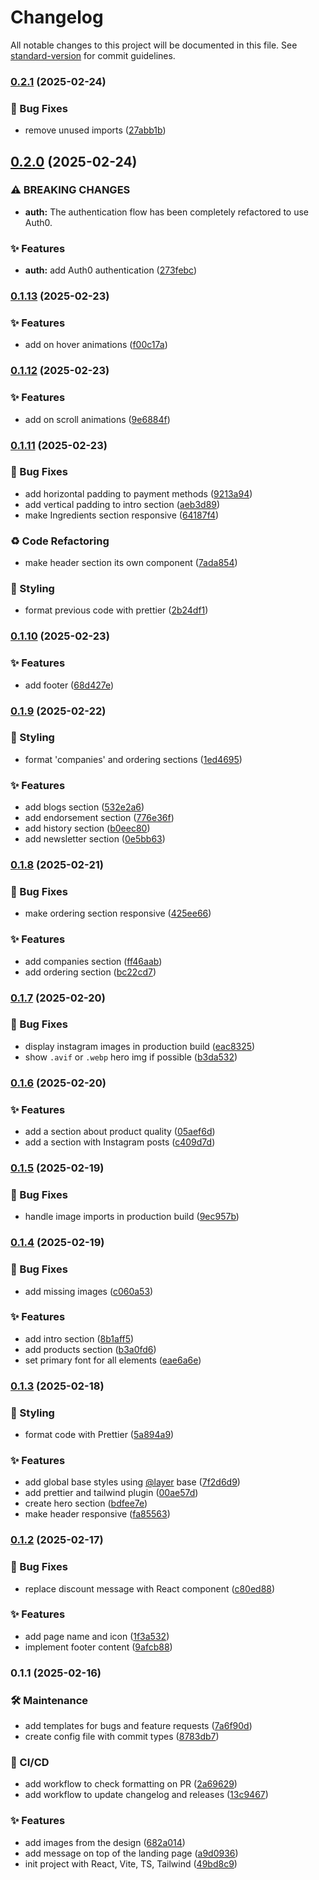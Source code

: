 # Changelog

All notable changes to this project will be documented in this file. See [standard-version](https://github.com/conventional-changelog/standard-version) for commit guidelines.

### [0.2.1](https://github.com/OleksandrZadvornyi/kal-hans-landing/compare/v0.2.0...v0.2.1) (2025-02-24)


### 🐛 Bug Fixes

* remove unused imports ([27abb1b](https://github.com/OleksandrZadvornyi/kal-hans-landing/commit/27abb1bf3de96c607d64ac6b02008873ea7f39c0))

## [0.2.0](https://github.com/OleksandrZadvornyi/kal-hans-landing/compare/v0.1.13...v0.2.0) (2025-02-24)


### ⚠ BREAKING CHANGES

* **auth:** The authentication flow has been completely refactored to use Auth0.

### ✨ Features

* **auth:** add Auth0 authentication ([273febc](https://github.com/OleksandrZadvornyi/kal-hans-landing/commit/273febc246d1a3070413101e5e93672d623a6989))

### [0.1.13](https://github.com/OleksandrZadvornyi/kal-hans-landing/compare/v0.1.12...v0.1.13) (2025-02-23)


### ✨ Features

* add on hover animations ([f00c17a](https://github.com/OleksandrZadvornyi/kal-hans-landing/commit/f00c17a56230d0553ddd39c8e03966f8f1480711))

### [0.1.12](https://github.com/OleksandrZadvornyi/kal-hans-landing/compare/v0.1.11...v0.1.12) (2025-02-23)


### ✨ Features

* add on scroll animations ([9e6884f](https://github.com/OleksandrZadvornyi/kal-hans-landing/commit/9e6884f7e8034dae7d6de81c4c4664087382db3d))

### [0.1.11](https://github.com/OleksandrZadvornyi/kal-hans-landing/compare/v0.1.10...v0.1.11) (2025-02-23)


### 🐛 Bug Fixes

* add horizontal padding to payment methods ([9213a94](https://github.com/OleksandrZadvornyi/kal-hans-landing/commit/9213a94b3443d74d7752d570c01b316a9f4b9b27))
* add vertical padding to intro section ([aeb3d89](https://github.com/OleksandrZadvornyi/kal-hans-landing/commit/aeb3d898c2e6ac637594216dfe521a485db7ae2e))
* make Ingredients section responsive ([64187f4](https://github.com/OleksandrZadvornyi/kal-hans-landing/commit/64187f49d9afabb7951f15208d4be85c236c8c8d))


### ♻️ Code Refactoring

* make header section its own component ([7ada854](https://github.com/OleksandrZadvornyi/kal-hans-landing/commit/7ada854230d32307cdcd8bfa6b6ecfbd8a023ca5))


### 💄 Styling

* format previous code with prettier ([2b24df1](https://github.com/OleksandrZadvornyi/kal-hans-landing/commit/2b24df1c9f9f80787b125f41cef78e9e697ca799))

### [0.1.10](https://github.com/OleksandrZadvornyi/kal-hans-landing/compare/v0.1.9...v0.1.10) (2025-02-23)


### ✨ Features

* add footer ([68d427e](https://github.com/OleksandrZadvornyi/kal-hans-landing/commit/68d427ea5879b54829303b9fcc1a4f24e12df30f))

### [0.1.9](https://github.com/OleksandrZadvornyi/kal-hans-landing/compare/v0.1.8...v0.1.9) (2025-02-22)


### 💄 Styling

* format 'companies' and ordering sections ([1ed4695](https://github.com/OleksandrZadvornyi/kal-hans-landing/commit/1ed46959f70652ce75fb5873106049ec339467df))


### ✨ Features

* add blogs section ([532e2a6](https://github.com/OleksandrZadvornyi/kal-hans-landing/commit/532e2a659ab68ed8f7d1a5607dca752a0a2e538a))
* add endorsement section ([776e36f](https://github.com/OleksandrZadvornyi/kal-hans-landing/commit/776e36f8e7ebf06ecfc0d65e7854bee0b8ada0d5))
* add history section ([b0eec80](https://github.com/OleksandrZadvornyi/kal-hans-landing/commit/b0eec807d69b2c16d04d3b3d2e536f44922ab87f))
* add newsletter section ([0e5bb63](https://github.com/OleksandrZadvornyi/kal-hans-landing/commit/0e5bb63d4ab77751bd06ccd83fac33e9a1a6d469))

### [0.1.8](https://github.com/OleksandrZadvornyi/kal-hans-landing/compare/v0.1.7...v0.1.8) (2025-02-21)


### 🐛 Bug Fixes

* make ordering section responsive ([425ee66](https://github.com/OleksandrZadvornyi/kal-hans-landing/commit/425ee664b7e855151f2ffe5f49bf5e8c339af65f))


### ✨ Features

* add companies section ([ff46aab](https://github.com/OleksandrZadvornyi/kal-hans-landing/commit/ff46aab14b7721d019734f7b184a26eb68583d4e))
* add ordering section ([bc22cd7](https://github.com/OleksandrZadvornyi/kal-hans-landing/commit/bc22cd72b01e0eb50ceab9214f6e78c8c7e67a8a))

### [0.1.7](https://github.com/OleksandrZadvornyi/kal-hans-landing/compare/v0.1.6...v0.1.7) (2025-02-20)


### 🐛 Bug Fixes

* display instagram images in production build ([eac8325](https://github.com/OleksandrZadvornyi/kal-hans-landing/commit/eac832513bad37b8fe061172ae82fe85c3c262ff))
* show `.avif` or `.webp` hero img if possible ([b3da532](https://github.com/OleksandrZadvornyi/kal-hans-landing/commit/b3da532dc108f8ebfa58cf74430673e0d715e107))

### [0.1.6](https://github.com/OleksandrZadvornyi/kal-hans-landing/compare/v0.1.5...v0.1.6) (2025-02-20)


### ✨ Features

* add a section about product quality ([05aef6d](https://github.com/OleksandrZadvornyi/kal-hans-landing/commit/05aef6d59e434d3bd44b1b01a13ef5df9391a23c))
* add a section with Instagram posts ([c409d7d](https://github.com/OleksandrZadvornyi/kal-hans-landing/commit/c409d7dd9f0311ab47254edb7a46cac567adbc41))

### [0.1.5](https://github.com/OleksandrZadvornyi/kal-hans-landing/compare/v0.1.4...v0.1.5) (2025-02-19)


### 🐛 Bug Fixes

* handle image imports in production build ([9ec957b](https://github.com/OleksandrZadvornyi/kal-hans-landing/commit/9ec957b3c72f6d063876438f71348a6da05b897d))

### [0.1.4](https://github.com/OleksandrZadvornyi/kal-hans-landing/compare/v0.1.3...v0.1.4) (2025-02-19)


### 🐛 Bug Fixes

* add missing images ([c060a53](https://github.com/OleksandrZadvornyi/kal-hans-landing/commit/c060a53ce5ef904974343430dce098da4092a0c5))


### ✨ Features

* add intro section ([8b1aff5](https://github.com/OleksandrZadvornyi/kal-hans-landing/commit/8b1aff5e0cc5b2f8e2472cbb8b04348654692081))
* add products section ([b3a0fd6](https://github.com/OleksandrZadvornyi/kal-hans-landing/commit/b3a0fd6f47ef386ce5563937f27d415ed923efb2))
* set primary font for all elements ([eae6a6e](https://github.com/OleksandrZadvornyi/kal-hans-landing/commit/eae6a6e9dbc450248dad46c5cbfb251bde076df7))

### [0.1.3](https://github.com/OleksandrZadvornyi/kal-hans-landing/compare/v0.1.2...v0.1.3) (2025-02-18)


### 💄 Styling

* format code with Prettier ([5a894a9](https://github.com/OleksandrZadvornyi/kal-hans-landing/commit/5a894a93fb365cd310d27182b1a501f34a2b8d33))


### ✨ Features

* add global base styles using [@layer](https://github.com/layer) base ([7f2d6d9](https://github.com/OleksandrZadvornyi/kal-hans-landing/commit/7f2d6d907ce364e8c2f6149085379ae3392f8d99))
* add prettier and tailwind plugin ([00ae57d](https://github.com/OleksandrZadvornyi/kal-hans-landing/commit/00ae57dcaff1fe7b57d5d0f3bcf706b31cf98547))
* create hero section ([bdfee7e](https://github.com/OleksandrZadvornyi/kal-hans-landing/commit/bdfee7e345e3af32fd8ae2712bf3bbfd90d58bc8))
* make header responsive ([fa85563](https://github.com/OleksandrZadvornyi/kal-hans-landing/commit/fa85563acbe83e48d2889d395eae25d83d1a053b))

### [0.1.2](https://github.com/OleksandrZadvornyi/kal-hans-landing/compare/v0.1.1...v0.1.2) (2025-02-17)


### 🐛 Bug Fixes

* replace discount message with React component ([c80ed88](https://github.com/OleksandrZadvornyi/kal-hans-landing/commit/c80ed8801126532ead5c0f97c2ab207baa1bbd83))


### ✨ Features

* add page name and icon ([1f3a532](https://github.com/OleksandrZadvornyi/kal-hans-landing/commit/1f3a532969c50d8d27ca2e04ddda117ac2190bde))
* implement footer content ([9afcb88](https://github.com/OleksandrZadvornyi/kal-hans-landing/commit/9afcb887a15b2e7df07414379b6d1670dedc3b20))

### 0.1.1 (2025-02-16)


### 🛠 Maintenance

* add templates for bugs and feature requests ([7a6f90d](https://github.com/OleksandrZadvornyi/kal-hans-landing/commit/7a6f90d07de7bb99841ab79ca45705fc4d812567))
* create config file with commit types ([8783db7](https://github.com/OleksandrZadvornyi/kal-hans-landing/commit/8783db7147f2e30fbc68006578f57c94f8e412c5))


### 👷 CI/CD

* add workflow to check formatting on PR ([2a69629](https://github.com/OleksandrZadvornyi/kal-hans-landing/commit/2a69629854e10cbd47b64c0cf7841a2c56a72cef))
* add workflow to update changelog and releases ([13c9467](https://github.com/OleksandrZadvornyi/kal-hans-landing/commit/13c946710dfefc1fa0865e9ae317a4acc183e749))


### ✨ Features

* add images from the design ([682a014](https://github.com/OleksandrZadvornyi/kal-hans-landing/commit/682a014267d0b6aa0849f24126fee59218fe4ae2))
* add message on top of the landing page ([a9d0936](https://github.com/OleksandrZadvornyi/kal-hans-landing/commit/a9d0936ec3aef27ebd816c9c2a1f15c47d76a8f3))
* init project with React, Vite, TS, Tailwind ([49bd8c9](https://github.com/OleksandrZadvornyi/kal-hans-landing/commit/49bd8c9a87886e0118aacb0b1937ea5138e0b91c))
